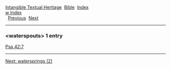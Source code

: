 [Intangible Textual Heritage](../../index)  [Bible](../index) 
[Index](index)   
[w Index](_w_)  
  [Previous](c12286)  [Next](c12288) 

------------------------------------------------------------------------

### &lt;waterspouts&gt; 1 entry

[Psa 42:7](../kjv/psa042.htm#007)  

------------------------------------------------------------------------

[Next: watersprings (2)](c12288)
